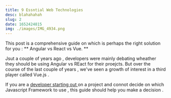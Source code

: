 ```yaml
---
title: 9 Essntial Web Technologies
desc: blahahahah
slug: 2
date: 1652424815
img: ./images/IMG_4934.png
---
```


This post is a comprehensive guide on which is perhaps the right
solution for you :
** Angular vs React vs Vue. **

Jsut a couple of years ago , developers were mainly debating wheather they should be using Angular vs REact for their proejcts. But over the course of the last couple of years , we've seen a growth of interest in a third player called Vue.js .

If you are a <u>developer starting out </u> on a project and connot decide on which Javascript Framework to use , this guide should help you make a decision .
